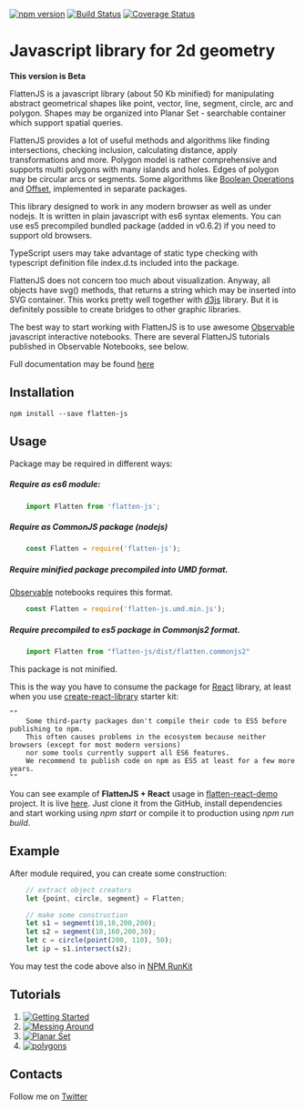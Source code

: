 [![npm version](https://badge.fury.io/js/flatten-js.svg)](https://badge.fury.io/js/flatten-js)
[![Build Status](https://travis-ci.org/alexbol99/flatten-js.svg?branch=master)](https://travis-ci.org/alexbol99/flatten-js)
[![Coverage Status](https://coveralls.io/repos/github/alexbol99/flatten-js/badge.svg?branch=master)](https://coveralls.io/github/alexbol99/flatten-js?branch=master)

# Javascript library for 2d geometry

**This  version is Beta**

FlattenJS is a javascript library (about 50 Kb minified) for manipulating abstract geometrical shapes like point, vector, line, segment,
circle, arc and polygon. Shapes may be organized into Planar Set - searchable container which support spatial queries.

FlattenJS provides a lot of useful methods and algorithms like finding intersections, checking inclusion, calculating distance, apply
transformations and more.
Polygon model is rather comprehensive and supports multi polygons with many islands and holes. Edges of polygon may be circular arcs or segments.
Some algorithms like [Boolean Operations](https://github.com/alexbol99/flatten-boolean-op) and [Offset](https://github.com/alexbol99/flatten-offset),
implemented in separate packages.     
 
This library designed to work in any modern browser as well as under nodejs.
It is written in plain javascript with es6 syntax elements.
You can use es5 precompiled bundled package (added in v0.6.2) if you need to support old browsers.

TypeScript users may take advantage of static type checking with typescript definition file index.d.ts included into the package.

FlattenJS does not concern too much about visualization.
Anyway, all objects have svg() methods, that returns a string which may be inserted into SVG container. 
This works pretty well together with  [d3js](https://d3js.org/) library. But it is definitely possible to create bridges to other graphic libraries.

The best way to start working with FlattenJS is to use awesome [Observable](https://beta.observablehq.com/) javascript interactive notebooks.
There are several FlattenJS tutorials published in Observable Notebooks, see below.

Full documentation may be found [here](https://alexbol99.github.io/flatten-js/index.html)

## Installation

    npm install --save flatten-js

## Usage

Package may be required in different ways:

##### Require as es6 module:
```javascript
    import Flatten from 'flatten-js';
```

##### Require as CommonJS package (nodejs) 
```javascript
    const Flatten = require('flatten-js');
```

##### Require minified package precompiled into UMD format.
 [Observable](https://beta.observablehq.com/) notebooks requires this format.

```javascript
    const Flatten = require('flatten-js.umd.min.js');
```

##### Require precompiled to es5 package in Commonjs2 format.

```javascript
    import Flatten from "flatten-js/dist/flatten.commonjs2"
```
This package is not minified.

This is the way you have to consume the package for [React](https://reactjs.org/) library, at least when you use
[create-react-library](https://github.com/facebook/create-react-app) starter kit:
```
""
    Some third-party packages don't compile their code to ES5 before publishing to npm.
    This often causes problems in the ecosystem because neither browsers (except for most modern versions)
    nor some tools currently support all ES6 features.
    We recommend to publish code on npm as ES5 at least for a few more years.
""    
```
You can see example of **FlattenJS + React** usage in [flatten-react-demo](https://github.com/alexbol99/flatten-react-demo) project.
It is live [here](https://alexbol99.github.io/flatten-react-demo/). 
Just clone it from the GitHub, install dependencies and start working using *npm start* or
compile it to production using *npm run build*.

## Example

After module required, you can create some construction:
```javascript
    // extract object creators
    let {point, circle, segment} = Flatten;

    // make some construction
    let s1 = segment(10,10,200,200);
    let s2 = segment(10,160,200,30);
    let c = circle(point(200, 110), 50);
    let ip = s1.intersect(s2);
```
You may test the code above also in [NPM RunKit](https://npm.runkit.com/flatten-js)

## Tutorials

1. [![Getting Started](https://user-images.githubusercontent.com/6965440/41164953-0e3700b6-6b45-11e8-982f-de3c5bc2012d.PNG)](https://beta.observablehq.com/@alexbol99/flattenjs-tutorials-getting-started)
2. [![Messing Around](https://user-images.githubusercontent.com/6965440/41164955-0e6019ec-6b45-11e8-9501-1565ccd75e0d.PNG)](https://beta.observablehq.com/@alexbol99/flattenjs-tutorials-messing-around)
3. [![Planar Set](https://user-images.githubusercontent.com/6965440/41164948-0dde3b66-6b45-11e8-8a1a-b70f4ad228c1.PNG)](https://beta.observablehq.com/@alexbol99/flattenjs-tutorials-planar-set)
4. [![polygons](https://user-images.githubusercontent.com/6965440/41164949-0e0ccd1e-6b45-11e8-9400-009c8ba6e7e3.PNG)](https://beta.observablehq.com/@alexbol99/flattenjs-tutorials-polygons)

## Contacts

Follow me on [Twitter](https://twitter.com/alex_bol_)


